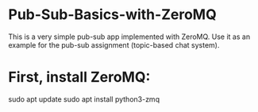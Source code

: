 # Pub-Sub-Basics-with-ZeroMQ

This is a very simple pub-sub app implemented with ZeroMQ. Use it as an example for the pub-sub assignment (topic-based chat system).

# First, install ZeroMQ:

sudo apt update
sudo apt install python3-zmq
